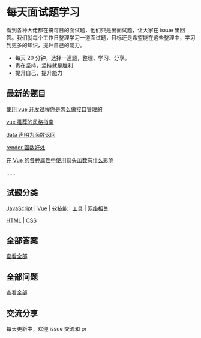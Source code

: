 # 每天面试题学习

看到各种大佬都在搞每日的面试题，他们只是出面试题，让大家在 issue 里回答。我们就每个工作日整理学习一道面试题，目标还是希望能在这些整理中，学习到更多的知识，提升自己的能力。

- 每天 20 分钟，选择一道题，整理、学习、分享。
- 贵在坚持，坚持就是胜利
- 提升自己，提升能力

## 最新的题目

[使用 vue 开发过程你是怎么做接口管理的](https://github.com/kaisa911/DailyInterviewQuestion/blob/master/Questions/Vue/使用vue开发过程你是怎么做接口管理的.md)

[vue 推荐的风格指南](https://github.com/kaisa911/DailyInterviewQuestion/blob/master/Questions/Vue/vue推荐的风格指南.md)

[data 声明为函数返回](https://github.com/kaisa911/DailyInterviewQuestion/blob/master/Questions/Vue/data声明为函数返回.md)

[render 函数好处](https://github.com/kaisa911/DailyInterviewQuestion/blob/master/Questions/Vue/render函数好处.md)

[在 Vue 的各种属性中使用箭头函数有什么影响](https://github.com/kaisa911/DailyInterviewQuestion/blob/master/Questions/Vue/在Vue的各种属性中使用箭头函数有什么影响.md)

……
<br/>

## 试题分类

[JavaScript](https://github.com/kaisa911/DailyInterviewQuestion/blob/master/Classification/JavaScript.md) | [Vue](https://github.com/kaisa911/DailyInterviewQuestion/blob/master/Classification/Vue.md) | [软技能](https://github.com/kaisa911/DailyInterviewQuestion/blob/master/Classification/软技能.md) | [工具](https://github.com/kaisa911/DailyInterviewQuestion/blob/master/Classification/Tool.md) | [网络相关](https://github.com/kaisa911/DailyInterviewQuestion/blob/master/Classification/Network.md)

[HTML](https://github.com/kaisa911/DailyInterviewQuestion/blob/master/Classification/Html.md) | [CSS](https://github.com/kaisa911/DailyInterviewQuestion/blob/master/Classification/CSS.md)

## 全部答案

[查看全部](https://github.com/kaisa911/DailyInterviewQuestion/blob/master/answerList.md)

## 全部问题

[查看全部](https://github.com/kaisa911/DailyInterviewQuestion/blob/master/questionList.md)

## 交流分享

每天更新中，欢迎 issue 交流和 pr
